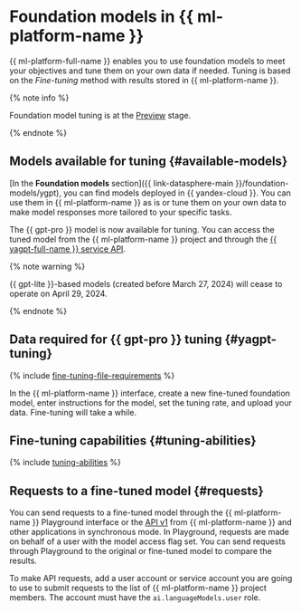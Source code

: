 # Foundation models in {{ ml-platform-name }}

{{ ml-platform-full-name }} enables you to use foundation models to meet your objectives and tune them on your own data if needed. Tuning is based on the *Fine-tuning* method with results stored in {{ ml-platform-name }}.

{% note info %}

Foundation model tuning is at the [Preview](../../../overview/concepts/launch-stages.md) stage.

{% endnote %}

## Models available for tuning {#available-models}

[In the **Foundation models** section]({{ link-datasphere-main }}/foundation-models/ygpt), you can find models deployed in {{ yandex-cloud }}. You can use them in {{ ml-platform-name }} as is or tune them on your own data to make model responses more tailored to your specific tasks.

The {{ gpt-pro }} model is now available for tuning. You can access the tuned model from the {{ ml-platform-name }} project and through the [{{ yagpt-full-name }} service API](../../../yandexgpt/api-ref/authentication.md).

{% note warning %}

{{ gpt-lite }}-based models (created before March 27, 2024) will cease to operate on April 29, 2024.

{% endnote %}

## Data required for {{ gpt-pro }} tuning {#yagpt-tuning}

{% include [fine-tuning-file-requirements](../../../_includes/datasphere/fine-tuning-file-requirements.md) %}

In the {{ ml-platform-name }} interface, create a new fine-tuned foundation model, enter instructions for the model, set the tuning rate, and upload your data. Fine-tuning will take a while.

## Fine-tuning capabilities {#tuning-abilities}

{% include [tuning-abilities](../../../_includes/yandexgpt/tuning-abilities.md) %}

## Requests to a fine-tuned model {#requests}

You can send requests to a fine-tuned model through the {{ ml-platform-name }} Playground interface or the [API v1](../../../yandexgpt/text-generation/api-ref/index.md) from {{ ml-platform-name }} and other applications in synchronous mode. In Playground, requests are made on behalf of a user with the model access flag set. You can send requests through Playground to the original or fine-tuned model to compare the results.

To make API requests, add a user account or service account you are going to use to submit requests to the list of {{ ml-platform-name }} project members. The account must have the `ai.languageModels.user` role.

